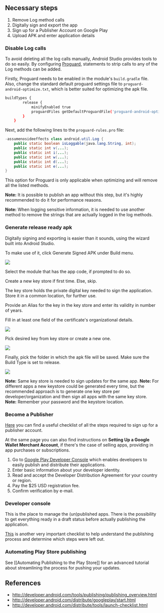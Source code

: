## Necessary steps

1. Remove Log method calls
2. Digitally sign and export the app
3. Sign up for a Publisher Account on Google Play
4. Upload APK and enter application details


### Disable Log calls

To avoid deleting all the log calls manually, Android Studio provides tools to do so easily. 
By configuring [Proguard](http://developer.android.com/tools/help/proguard.html), statements to strip calls to any of the Log methods can be added.

Firstly, Proguard needs to be enabled in the module's `build.gradle` file. Also, change the standard default proguard settings file to `proguard-android-optimize.txt`, which is better suited for optimizing the apk file.


```bash
buildTypes {
        release {
            minifyEnabled true
            proguardFiles getDefaultProguardFile('proguard-android-optimize.txt'), 'proguard-rules.pro'
        }
    }
```

Next, add the following lines to the `proguard-rules.pro` file:

```java
-assumenosideeffects class android.util.Log {
    public static boolean isLoggable(java.lang.String, int);
    public static int v(...);
    public static int i(...);
    public static int w(...);
    public static int d(...);
    public static int e(...);
}
```
This option for Proguard is only applicable when optimizing and will remove all the listed methods.

**Note:** It is possible to publish an app without this step, but it's highly recommended to do it for performance reasons.

**Note:** When logging sensitive information, it is needed to use another method to remove the strings that are actually logged in the log methods.

### Generate release ready apk
Digitally signing and exporting is easier than it sounds, using the wizard built into Android Studio.

To make use of it, click Generate Signed APK under Build menu.

![](http://i.imgur.com/mf91VDf.png)

Select the module that has the app code, if prompted to do so.

Create a new key store if first time. Else, skip. 

The key store holds the private digital key needed to sign the application. Store it in a common location, for further use. 

Provide an Alias for the key in the key store and enter its validity in number of years.

Fill in at least one field of the certificate's organizational details.

![](http://i.imgur.com/rH4kjv1.png)

Pick desired key from key store or create a new one.

![](http://i.imgur.com/h2wGaKW.png)

Finally, pick the folder in which the apk file will be saved. Make sure the Build Type is set to release.

![](http://i.imgur.com/uWvSJ9x.png)

**Note:** Same key store is needed to sign updates for the same app.
**Note:** For different apps a new keystore could be generated every time, but the recommended approach is to generate one key store per developer/organization and then sign all apps with the same key store.
**Note:** Remember your password and the keystore location.

### Become a Publisher

[Here](http://developer.android.com/distribute/googleplay/start.html) you can find a useful checklist of all the steps required to sign up for a publisher account.

At the same page you can also find instructions on **Setting Up a Google Wallet Merchant Account**, if there's the case of selling apps, providing in app purchases or subscriptions. 
 
1. Go to [Google Play Developer Console](https://play.google.com/apps/publish/) which enables developers to easily publish and distribute their applications.
2. Enter basic information about your developer identity.
3. Read and accept the Developer Distribution Agreement for your country or region.
4. Pay the $25 USD registration fee.
5. Confirm verification by e-mail.

### Developer console

This is the place to manage the (un)published apps. There is the possibility to get everything ready in a draft status before actually publishing the application.

[This](http://developer.android.com/distribute/tools/launch-checklist.html) is another very important checklist to help understand the publishing process and determine which steps were left out.

### Automating Play Store publishing

See [[Automating Publishing to the Play Store]] for an advanced tutorial about streamlining the process for pushing your updates.

## References

* <http://developer.android.com/tools/publishing/publishing_overview.html>
* <http://developer.android.com/distribute/googleplay/start.html>
* <http://developer.android.com/distribute/tools/launch-checklist.html>